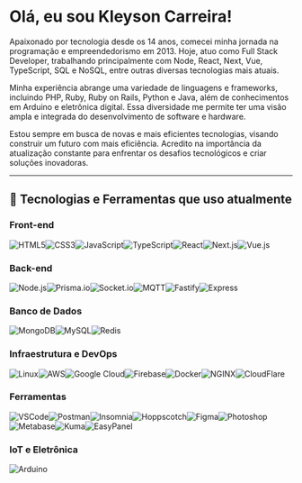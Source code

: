 # Olá, eu sou Kleyson Carreira!

Apaixonado por tecnologia desde os 14 anos, comecei minha jornada na programação e empreendedorismo em 2013. Hoje, atuo como Full Stack Developer, trabalhando principalmente com Node, React, Next, Vue, TypeScript, SQL e NoSQL, entre outras diversas tecnologias mais atuais.

Minha experiência abrange uma variedade de linguagens e frameworks, incluindo PHP, Ruby, Ruby on Rails, Python e Java, além de conhecimentos em Arduino e eletrônica digital. Essa diversidade me permite ter uma visão ampla e integrada do desenvolvimento de software e hardware.

Estou sempre em busca de novas e mais eficientes tecnologias, visando construir um futuro com mais eficiência. Acredito na importância da atualização constante para enfrentar os desafios tecnológicos e criar soluções inovadoras.

---

## 🚀 Tecnologias e Ferramentas que uso atualmente

### Front-end
<div style="display: flex; flex-wrap: wrap;">
  <img src="https://img.shields.io/badge/HTML5-%23E34F26.svg?style=for-the-badge&logo=html5&logoColor=white" alt="HTML5">
  <img src="https://img.shields.io/badge/CSS3-%231572B6.svg?style=for-the-badge&logo=css3&logoColor=white" alt="CSS3">
  <img src="https://img.shields.io/badge/JavaScript-%23F7DF1E.svg?style=for-the-badge&logo=javascript&logoColor=black" alt="JavaScript">
  <img src="https://img.shields.io/badge/TypeScript-%23007ACC.svg?style=for-the-badge&logo=typescript&logoColor=white" alt="TypeScript">
  <img src="https://img.shields.io/badge/React-%2361DAFB.svg?style=for-the-badge&logo=react&logoColor=black" alt="React">
  <img src="https://img.shields.io/badge/Next.js-%23000000.svg?style=for-the-badge&logo=next.js&logoColor=white" alt="Next.js">
  <img src="https://img.shields.io/badge/Vue.js-%234FC08D.svg?style=for-the-badge&logo=vue.js&logoColor=white" alt="Vue.js">
</div>

### Back-end
<div style="display: flex; flex-wrap: wrap;">
  <img src="https://img.shields.io/badge/Node.js-%23339933.svg?style=for-the-badge&logo=node.js&logoColor=white" alt="Node.js">
  <img src="https://img.shields.io/badge/Prisma-%232D3748.svg?style=for-the-badge&logo=prisma&logoColor=white" alt="Prisma.io">
  <img src="https://img.shields.io/badge/Socket.io-%23010101.svg?style=for-the-badge&logo=socket.io&logoColor=white" alt="Socket.io">
  <img src="https://img.shields.io/badge/MQTT-%233C5280.svg?style=for-the-badge&logo=mqtt&logoColor=white" alt="MQTT">
  <img src="https://img.shields.io/badge/Fastify-%23000000.svg?style=for-the-badge&logo=fastify&logoColor=white" alt="Fastify">
  <img src="https://img.shields.io/badge/Express-%23000000.svg?style=for-the-badge&logo=express&logoColor=white" alt="Express">
</div>

### Banco de Dados
<div style="display: flex; flex-wrap: wrap;">
  <img src="https://img.shields.io/badge/MongoDB-%2347A248.svg?style=for-the-badge&logo=mongodb&logoColor=white" alt="MongoDB">
  <img src="https://img.shields.io/badge/MySQL-%234479A1.svg?style=for-the-badge&logo=mysql&logoColor=white" alt="MySQL">
  <img src="https://img.shields.io/badge/Redis-%23DC382D.svg?style=for-the-badge&logo=redis&logoColor=white" alt="Redis">
</div>

### Infraestrutura e DevOps
<div style="display: flex; flex-wrap: wrap;">
  <img src="https://img.shields.io/badge/Linux-%23FCC624.svg?style=for-the-badge&logo=linux&logoColor=black" alt="Linux">
  <img src="https://img.shields.io/badge/AWS-%23232F3E.svg?style=for-the-badge&logo=amazon-aws&logoColor=white" alt="AWS">
  <img src="https://img.shields.io/badge/Google%20Cloud-%234285F4.svg?style=for-the-badge&logo=google-cloud&logoColor=white" alt="Google Cloud">
  <img src="https://img.shields.io/badge/Firebase-%23FFCA28.svg?style=for-the-badge&logo=firebase&logoColor=black" alt="Firebase">
  <img src="https://img.shields.io/badge/Docker-%232496ED.svg?style=for-the-badge&logo=docker&logoColor=white" alt="Docker">
  <img src="https://img.shields.io/badge/NGINX-%23009639.svg?style=for-the-badge&logo=nginx&logoColor=white" alt="NGINX">
  <img src="https://img.shields.io/badge/CloudFlare-%23F38020.svg?style=for-the-badge&logo=cloudflare&logoColor=white" alt="CloudFlare">
</div>

### Ferramentas
<div style="display: flex; flex-wrap: wrap;">
  <img src="https://img.shields.io/badge/VSCode-%23007ACC.svg?style=for-the-badge&logo=visual-studio-code&logoColor=white" alt="VSCode">
  <img src="https://img.shields.io/badge/Postman-%23FF6C37.svg?style=for-the-badge&logo=postman&logoColor=white" alt="Postman">
  <img src="https://img.shields.io/badge/Insomnia-%235835CC.svg?style=for-the-badge&logo=insomnia&logoColor=white" alt="Insomnia">
  <img src="https://img.shields.io/badge/Hoppscotch-%23333F9A.svg?style=for-the-badge&logo=hoppscotch&logoColor=white" alt="Hoppscotch">
  <img src="https://img.shields.io/badge/Figma-%23F24E1E.svg?style=for-the-badge&logo=figma&logoColor=white" alt="Figma">
  <img src="https://img.shields.io/badge/Photoshop-%2331A8FF.svg?style=for-the-badge&logo=adobe-photoshop&logoColor=white" alt="Photoshop">
  <img src="https://img.shields.io/badge/Metabase-%238A2BE2.svg?style=for-the-badge&logo=metabase&logoColor=white" alt="Metabase">
  <img src="https://img.shields.io/badge/Kuma-%23FF6600.svg?style=for-the-badge&logo=kuma&logoColor=white" alt="Kuma">
  <img src="https://img.shields.io/badge/EasyPanel-%2300ADEF.svg?style=for-the-badge&logo=easy-panel&logoColor=white" alt="EasyPanel">
</div>

### IoT e Eletrônica
<div style="display: flex; flex-wrap: wrap;">
  <img src="https://img.shields.io/badge/Arduino-%2300979D.svg?style=for-the-badge&logo=arduino&logoColor=white" alt="Arduino">
</div>


